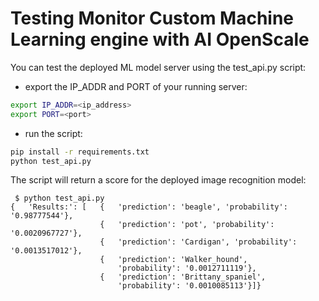 # Testing  Monitor Custom Machine Learning engine with AI OpenScale

You can test the deployed ML model server using the test_api.py script:

* export the IP_ADDR and PORT of your running server:

```bash
export IP_ADDR=<ip_address>
export PORT=<port>
```

* run the script:

```bash
pip install -r requirements.txt
python test_api.py
```

The script will return a score for the deployed image recognition model:

```
 $ python test_api.py
{   'Results:': [   {   'prediction': 'beagle', 'probability': '0.98777544'},
                    {   'prediction': 'pot', 'probability': '0.0020967727'},
                    {   'prediction': 'Cardigan', 'probability': '0.0013517012'},
                    {   'prediction': 'Walker_hound',
                        'probability': '0.0012711119'},
                    {   'prediction': 'Brittany_spaniel',
                        'probability': '0.0010085113'}]}

```
